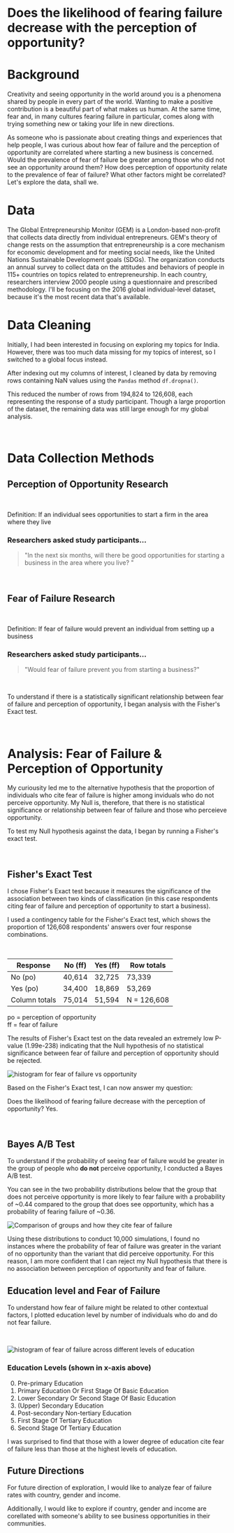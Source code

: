 # Does the likelihood of fearing failure decrease with the perception of opportunity?

# Background
Creativity and seeing opportunity in the world around you is a phenomena shared by people in every part of the world.  Wanting to make a positive contribution is a beautiful part of what makes us human. At the same time, fear and, in many cultures fearing failure in particular, comes along with trying something new or taking your life in new directions.  

As someone who is passionate about creating things and experiences that help people, I was curious about how fear of failure and the perception of opportunity are correlated where starting a new business is concerned. Would the prevalence of fear of failure be greater among those who did not see an opportunity around them? How does perception of opportunity relate to the prevalence of fear of failure? What other factors might be correlated? Let's explore the data, shall we.

# Data

The Global Entrepreneurship Monitor (GEM) is a London-based non-profit that collects data directly from individual entrepreneurs. GEM's theory of change rests on the assumption that entrepreneurship is a core mechanism for economic development and for meeting social needs, like the United Nations Sustainable Development goals (SDGs). The organization conducts an annual survey to collect data on the attitudes and behaviors of people in 115+ countries on topics related to entrepreneurship. In each country, researchers interview 2000 people using a questionnaire and prescribed methodology. I'll be focusing on the 2016 global individual-level dataset, because it's the most recent data that's available. 
<br>

# Data Cleaning

Initially, I had been interested in focusing on exploring my topics for India. However, there was too much data missing for my topics of interest, so I switched to a global focus instead.

After indexing out my columns of interest, I cleaned by data by removing rows containing NaN values using the <code>Pandas</code> method <code>df.dropna()</code>. 

This reduced the number of rows from 194,824 to 126,608, each representing the response of a study participant. Though a large proportion of the dataset, the remaining data was still large enough for my global analysis. 

<br>

# Data Collection Methods

## Perception of Opportunity Research
<br>

Definition: If an individual sees opportunities to start a firm in the area where they live


### Researchers asked study participants... <p/>

>"In the next six months, will there be good opportunities for starting a business in the area where you live? "

<br>

## Fear of Failure Research 

<br>


Definition: If fear of failure would prevent an individual from setting up a business


### Researchers asked study participants...<p/>

>"Would fear of failure prevent you from starting a business?"

<br>

To understand if there is a statistically significant relationship between fear of failure and perception of opportunity, I began analysis with the Fisher's Exact test. 

<br>

# Analysis: Fear of Failure & Perception of Opportunity

My curiousity led me to the alternative hypothesis that the proportion of individuals who cite fear of failure is higher among inviduals who do not perceive opportunity. My Null is, therefore, that there is no statistical significance or relationship between fear of failure and those who perceieve opportunity.

To test my Null hypothesis against the data, I began by running a Fisher's exact test.

<br>

## Fisher's Exact Test

I chose Fisher's Exact test because it measures the significance of the association between two kinds of classification (in this case respondents citing fear of failure and perception of opportunity to start a business).

I used a contingency table for the Fisher's Exact test, which shows the proportion of 126,608 respondents' answers over four response combinations. 

<br>

<table>
  <thead>
    <tr>
    </tr>
    <tr>
      <th>Response</th>
      <th>No (ff)</th>
      <th>Yes (ff)</th>
      <th>Row totals</th>
    </tr>
  </thead>
  <tbody>
    <tr>
    <td>No (po)</td>
      <td>40,614</td>
      <td>32,725</td>
      <td>73,339</td>
    </tr>
    <tr>
      <td>Yes (po)</td>
      <td>34,400</td>
      <td>18,869</td>
      <td>53,269</td>
    </tr>
    <tr>
      <td>Column totals</td>
      <td>75,014</td>
      <td>51,594</td>
      <td>N = 126,608</td>
    </tr>
  </tbody>
</table>

po = perception of opportunity<br>
ff = fear of failure

The results of Fisher's Exact test on the data revealed an extremely low P-value (1.99e-238) indicating that the Null hypothesis of no statistical significance between fear of failure and perception of opportunity should be rejected.

![histogram for fear of failure vs opportunity](img/fisher_hist.png)


Based on the Fisher's Exact test, I can now answer my question:
<br>

Does the likelihood of fearing failure decrease with the perception of opportunity? Yes.

<br>

## Bayes A/B Test

To understand if the probability of seeing fear of failure would be greater in the group of people who <strong> do not</strong> perceive opportunity, I conducted a Bayes A/B test. 

You can see in the two probability distributions below that the group that does not perceive opportunity is more likely to fear failure with a probability of ~0.44 compared to the group that does see opportunity, which has a probability of fearing failure of ~0.36.

![Comparison of groups and how they cite fear of failure](img/Bayes_AB_prob.png)

Using these distributions to conduct 10,000 simulations, I found no instances where the probability of fear of failure was greater in the variant of no opportunity than the variant that did perceive opportunity. For this reason, I am more confident that I can reject my Null hypothesis that there is no association between perception of opportunity and fear of failure.

## Education level and Fear of Failure

To understand how fear of failure might be related to other contextual factors, I plotted education level by number of individuals who do and do not fear failure. 

<br>

![histogram of fear of failure across different levels of education](img/Fear_education.png)

### Education Levels (shown in x-axis above)
0. Pre-primary Education
1. Primary Education Or First Stage Of Basic Education
2. Lower  Secondary Or Second Stage Of Basic Education
3. (Upper) Secondary Education
4. Post-secondary Non-tertiary Education
5. First Stage Of Tertiary Education
6. Second Stage Of Tertiary Education

I was surprised to find that those with a lower degree of education cite fear of failure less than those at the highest levels of education. 

## Future Directions

For future direction of exploration, I would like to analyze fear of failure rates with country, gender and income.

Additionally, I would like to explore if country, gender and income are corellated with someone's ability to see business opportunities in their communities.



